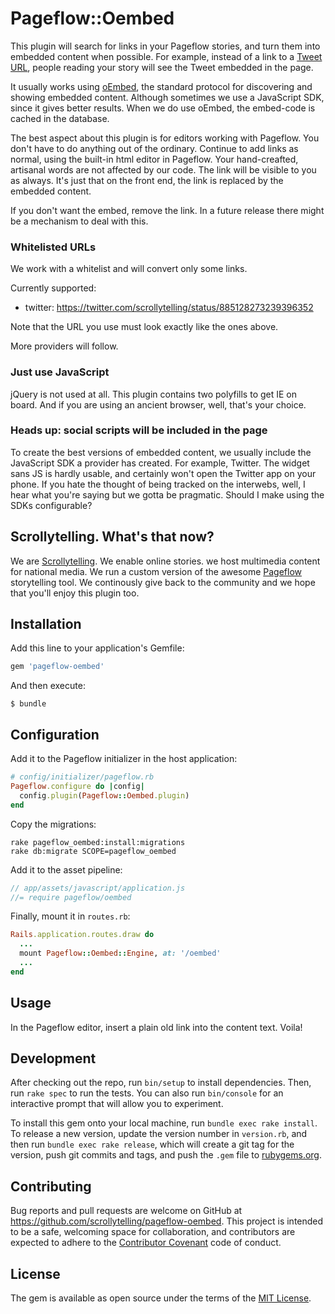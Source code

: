 # Pageflow::Oembed

This plugin will search for links in your Pageflow stories, and turn them
into embedded content when possible. For example, instead of a link to a
[Tweet URL](https://twitter.com/scrollytelling/status/885128273239396352), people
reading your story will see the Tweet embedded in the page.

It usually works using [oEmbed](http://oembed.com), the standard protocol for discovering
and showing embedded content. Although sometimes we use a JavaScript SDK, since it
gives better results. When we do use oEmbed, the embed-code is cached in
the database.

The best aspect about this plugin is for editors working with Pageflow. You
don't have to do anything out of the ordinary. Continue to add links as normal,
using the built-in html editor in Pageflow. Your hand-creafted, artisanal words
are not affected by our code. The link will be visible to you as always. It's just
that on the front end, the link is replaced by the embedded content.

If you don't want the embed, remove the link. In a future release there might
be a mechanism to deal with this.

### Whitelisted URLs

We work with a whitelist and will convert only some links.

Currently supported:

* twitter: https://twitter.com/scrollytelling/status/885128273239396352

Note that the URL you use must look exactly like the ones above.

More providers will follow.

### Just use JavaScript

jQuery is not used at all. This plugin contains two polyfills to get IE on board.
And if you are using an ancient browser, well, that's your choice.

### Heads up: social scripts will be included in the page

To create the best versions of embedded content, we usually include the
JavaScript SDK a provider has created. For example, Twitter. The widget sans JS
is hardly usable, and certainly won't open the Twitter app on your phone. If
you hate the thought of being tracked on the interwebs, well, I hear what you're
saying but we gotta be pragmatic. Should I make using the SDKs configurable?


## Scrollytelling. What's that now?

We are [Scrollytelling](https://www.scrollytelling.io/). We enable online
stories. we host multimedia content for national media. We run a custom version
of the awesome [Pageflow](https://github.com/codevise/pageflow) storytelling
tool. We continously give back to the community and we hope that you'll
enjoy this plugin too.


## Installation

Add this line to your application's Gemfile:

```ruby
gem 'pageflow-oembed'
```

And then execute:

    $ bundle

## Configuration

Add it to the Pageflow initializer in the host application:

```ruby
# config/initializer/pageflow.rb
Pageflow.configure do |config|
  config.plugin(Pageflow::Oembed.plugin)
end
```

Copy the migrations:

```shell
rake pageflow_oembed:install:migrations
rake db:migrate SCOPE=pageflow_oembed
```

Add it to the asset pipeline:

```javascript
// app/assets/javascript/application.js
//= require pageflow/oembed
```

Finally, mount it in `routes.rb`:

```ruby
Rails.application.routes.draw do
  ...
  mount Pageflow::Oembed::Engine, at: '/oembed'
  ...
end
```

## Usage

In the Pageflow editor, insert a plain old link into the content text. Voila!

## Development

After checking out the repo, run `bin/setup` to install dependencies. Then, run `rake spec` to run the tests. You can also run `bin/console` for an interactive prompt that will allow you to experiment.

To install this gem onto your local machine, run `bundle exec rake install`. To release a new version, update the version number in `version.rb`, and then run `bundle exec rake release`, which will create a git tag for the version, push git commits and tags, and push the `.gem` file to [rubygems.org](https://rubygems.org).

## Contributing

Bug reports and pull requests are welcome on GitHub at https://github.com/scrollytelling/pageflow-oembed. This project is intended to be a safe, welcoming space for collaboration, and contributors are expected to adhere to the [Contributor Covenant](http://contributor-covenant.org) code of conduct.


## License

The gem is available as open source under the terms of the [MIT License](http://opensource.org/licenses/MIT).
